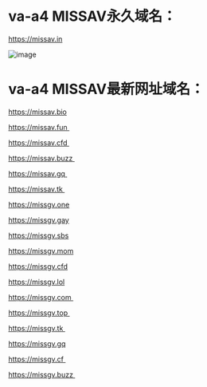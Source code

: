 # va-a4 MISSAV永久域名：

https://missav.in

![image](https://github.com/yihuagongnet/va-a4/assets/141849781/705e3044-d615-4b2c-b10d-855e80af3cba)

# va-a4 MISSAV最新网址域名：

https://missav.bio

https://missav.fun 

https://missav.cfd 

https://missav.buzz 

https://missav.gq 

https://missav.tk 

https://missgv.one

https://missgv.gay

https://missgv.sbs

https://missgv.mom

https://missgv.cfd

https://missgv.lol

https://missgv.com 

https://missgv.top 

https://missgv.tk 

https://missgv.gq

https://missgv.cf 

https://missgv.buzz 
